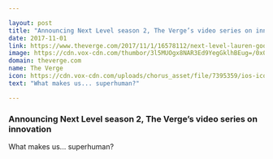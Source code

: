```yaml
---

layout: post
title: "Announcing Next Level season 2, The Verge’s video series on innovation"
date: 2017-11-01
link: https://www.theverge.com/2017/11/1/16578112/next-level-lauren-goode-verge-season-two
image: https://cdn.vox-cdn.com/thumbor/3l5MUOgx8NAR3Ed9YegGklhBEug=/0x0:2040x1068/fit-in/1200x630/cdn.vox-cdn.com/uploads/chorus_asset/file/9577991/cgil_171026_2101_0091.jpg
domain: theverge.com
name: The Verge
icon: https://cdn.vox-cdn.com/uploads/chorus_asset/file/7395359/ios-icon.0.png
text: "What makes us... superhuman?"

---
```


### Announcing Next Level season 2, The Verge’s video series on innovation

What makes us... superhuman?